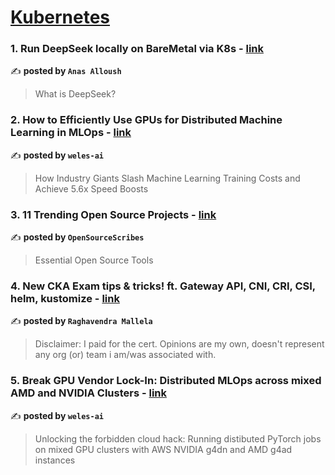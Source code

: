
<h1><a href=https://medium.com/tag/kubernetes/recommended target="_blank" rel="noopener noreferrer">Kubernetes</a></h1>
<h3>1. Run DeepSeek locally on BareMetal via K8s - <a href="https://medium.com/@anas.alloush.tech/run-deepseek-locally-on-baremetal-via-k8s-67a04c9cb635" target="_blank" rel="noopener noreferrer">link</a></h3>

✍️ **posted by `Anas Alloush`**

<blockquote>What is DeepSeek?</blockquote>

<h3>2. How to Efficiently Use GPUs for Distributed Machine Learning in MLOps - <a href="https://medium.com/weles-ai/how-to-efficiently-use-gpus-for-distributed-machine-learning-in-mlops-94add9801a2b" target="_blank" rel="noopener noreferrer">link</a></h3>

✍️ **posted by `weles-ai`**

<blockquote>How Industry Giants Slash Machine Learning Training Costs and Achieve 5.6x Speed Boosts</blockquote>

<h3>3. 11 Trending Open Source Projects - <a href="https://medium.com/sourcescribes/11-trending-open-source-projects-73e1d7eaa39a" target="_blank" rel="noopener noreferrer">link</a></h3>

✍️ **posted by `OpenSourceScribes`**

<blockquote>Essential Open Source Tools</blockquote>

<h3>4. New CKA Exam tips & tricks! ft. Gateway API, CNI, CRI, CSI, helm, kustomize - <a href="https://medium.com/@raghu4real/new-cka-exam-tips-tricks-ft-gateway-api-cni-cri-csi-helm-kustomize-ab5bb621b914" target="_blank" rel="noopener noreferrer">link</a></h3>

✍️ **posted by `Raghavendra Mallela`**

<blockquote>Disclaimer: I paid for the cert. Opinions are my own, doesn't represent any org (or) team i am/was associated with.</blockquote>

<h3>5. Break GPU Vendor Lock-In: Distributed MLOps across mixed AMD and NVIDIA Clusters - <a href="https://medium.com/weles-ai/break-gpu-vendor-lock-in-distributed-mlops-across-mixed-amd-and-nvidia-clusters-9cf5e1af767f" target="_blank" rel="noopener noreferrer">link</a></h3>

✍️ **posted by `weles-ai`**

<blockquote>Unlocking the forbidden cloud hack: Running distibuted PyTorch jobs on mixed GPU clusters with AWS NVIDIA g4dn and AMD g4ad instances</blockquote>

